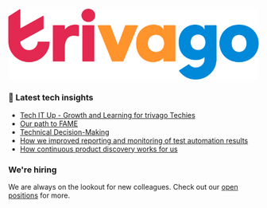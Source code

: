 ![trivago logo](/images/logo-trivago.png)

### 📝 Latest tech insights

<!-- BLOG-POST-LIST:START -->
- [Tech IT Up - Growth and Learning for trivago Techies](https://tech.trivago.com/post/2023-03-23-trivago-tech-conference-2022/)
- [Our path to FAME](https://tech.trivago.com/post/2023-03-07-our-path-to-fame/)
- [Technical Decision-Making](https://tech.trivago.com/post/2023-02-22-technical-decision-making/)
- [How we improved reporting and monitoring of test automation results](https://tech.trivago.com/post/2023-02-15-how-we-improved-reporting-and-monitoring-of-test-automation-results/)
- [How continuous product discovery works for us](https://tech.trivago.com/post/2023-02-01-how-continuous-product-discovery-works-for-us/)
<!-- BLOG-POST-LIST:END -->

### We're hiring

We are always on the lookout for new colleagues.
Check out our [open positions](https://company.trivago.com/open-positions/?gh_src=5d4685202) for more.

<!--

**Here are some ideas to get you started:**

🙋‍♀️ A short introduction - what is your organization all about?
🌈 Contribution guidelines - how can the community get involved?
👩‍💻 Useful resources - where can the community find your docs? Is there anything else the community should know?
🍿 Fun facts - what does your team eat for breakfast?
🧙 Remember, you can do mighty things with the power of [Markdown](https://guides.github.com/features/mastering-markdown/)
-->
